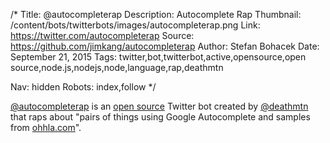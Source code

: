 /*
Title: @autocompleterap
Description: Autocomplete Rap
Thumbnail: /content/bots/twitterbots/images/autocompleterap.png
Link: https://twitter.com/autocompleterap
Source: https://github.com/jimkang/autocompleterap
Author: Stefan Bohacek
Date: September 21, 2015
Tags: twitter,bot,twitterbot,active,opensource,open source,node.js,nodejs,node,language,rap,deathmtn

Nav: hidden
Robots: index,follow
*/

[@autocompleterap](https://twitter.com/autocompleterap) is an [open source](https://github.com/jimkang/autocompleterap) Twitter bot created by [@deathmtn](https://twitter.com/deathmtn) that raps about "pairs of things using Google Autocomplete and samples from [ohhla.com](http://ohhla.com)".